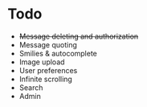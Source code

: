 Todo
===

* ~~Message deleting and authorization~~
* Message quoting
* Smilies & autocomplete
* Image upload
* User preferences
* Infinite scrolling
* Search
* Admin